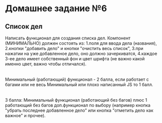 <h1>Домашнее задание №6</h1>
<h2>Список дел</h2>

<div>
Написать функционал для создания списка дел. Компонент (МИНИМАЛЬНО) должен состоять из: 1.поля для ввода дела (названия), 2.кнопки "добавить дело" и кнопки "очистить весь список",
3.при нажатии на уже добавленное дело, оно должно зачеркиватся, 4.каждое 3-ее дело имеет собственный фон и цвет шрифта (не важно какой именно цвет, важно чтобы отличался).
</div>
<br/>
<br/>
<div>
Минимальный (работающий) функционал - 2 балла, если работает с багами или не весь Минимальный или плохо написанный JS то 1 балл.
</div>
<br/>
<br/>
<div>
3 балла: Минимальный функционал (работающий без багов) плюс 1 работающий без багов доп.функционал по выбору (например кнопка "убрать последнее добавленное дело" или кнопка "отметить дело как важное" и прочее).
</div>
